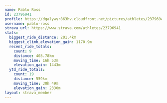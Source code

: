 ```yaml
---
name: Pablo Ross
id: 23796941
profile: https://dgalywyr863hv.cloudfront.net/pictures/athletes/23796941/14615399/1/large.jpg
username: pablo-ross
strava_url: https://www.strava.com/athletes/23796941
stats:
  biggest_ride_distance: 201.4km
  biggest_climb_elevation_gain: 1170.9m
  recent_ride_totals:
    count: 9
    distance: 403.78km
    moving_time: 16h 53m
    elevation_gain: 1443m
  ytd_ride_totals:
    count: 19
    distance: 559km
    moving_time: 30h 49m
    elevation_gain: 2330m
layout: strava_member
--- 
```

